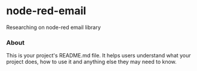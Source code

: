 node-red-email
==============

Researching on node-red email library

### About

This is your project's README.md file. It helps users understand what your
project does, how to use it and anything else they may need to know.